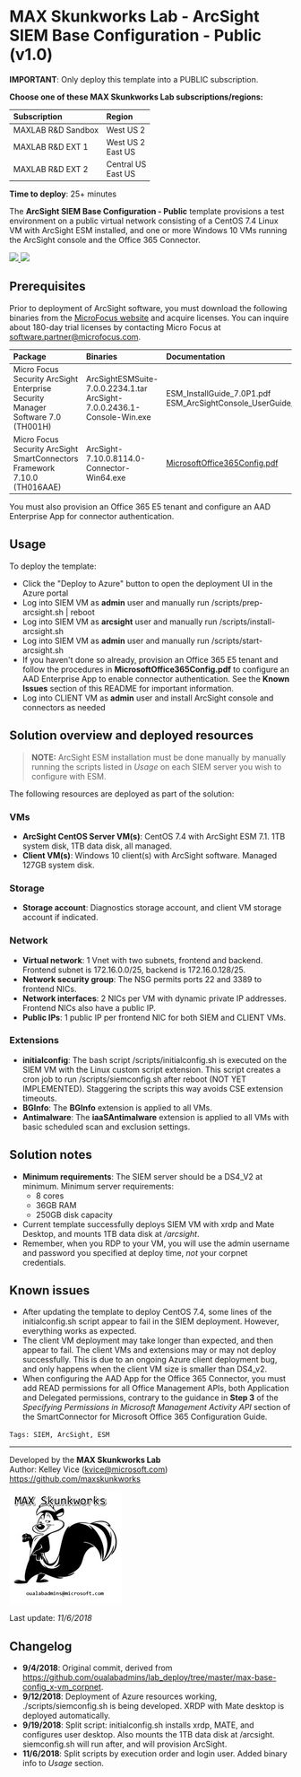 ﻿# MAX Skunkworks Lab - ArcSight SIEM Base Configuration - Public (v1.0)

**IMPORTANT**: Only deploy this template into a PUBLIC subscription.

**Choose one of these MAX Skunkworks Lab subscriptions/regions:**

| Subscription | Region 
| :------------------- | :------------------- 
| MAXLAB R&D Sandbox | West US 2
| MAXLAB R&D EXT 1 | West US 2 <br> East US
| MAXLAB R&D EXT 2 | Central US <br> East US

**Time to deploy**: 25+ minutes

The **ArcSight SIEM Base Configuration - Public** template provisions a test environment on a public virtual network consisting of a CentOS 7.4 Linux VM with ArcSight ESM installed, and one or more Windows 10 VMs running the ArcSight console and the Office 365 Connector.

<a href="https://portal.azure.com/#create/Microsoft.Template/uri/https%3A%2F%2Fraw.githubusercontent.com%2Foualabadmins%2Flab_deploy%2Fbase-config-arcsight-siem%2Fmax-base-config_arcsight_public%2Fazuredeploy.json" target="_blank">
<img src="http://azuredeploy.net/deploybutton.png"/>
</a>
<a href="http://armviz.io/#/?load=https%3A%2F%2Fraw.githubusercontent.com%2Foualabadmins%2Flab_deploy%2Fbase-config-arcsight-siem%2Fmax-base-config_arcsight_public%2Fazuredeploy.json" target="_blank">
<img src="http://armviz.io/visualizebutton.png"/>
</a>

## Prerequisites

Prior to deployment of ArcSight software, you must download the following binaries from the [MicroFocus website]() and acquire licenses. You can inquire about 180-day trial licenses by contacting Micro Focus at software.partner@microfocus.com. 

| Package | Binaries | Documentation
| :------------------- | :------------------- | :-------------------
| Micro Focus Security ArcSight Enterprise Security Manager Software 7.0 (TH001H) | ArcSightESMSuite-7.0.0.2234.1.tar <br> ArcSight-7.0.0.2436.1-Console-Win.exe | ESM_InstallGuide_7.0P1.pdf <br> ESM_ArcSightConsole_UserGuide_7.0P1.pdf |
| Micro Focus Security ArcSight SmartConnectors Framework 7.10.0 (TH016AAE) | ArcSight-7.10.0.8114.0-Connector-Win64.exe | [MicrosoftOffice365Config.pdf](https://community.softwaregrp.com/t5/ArcSight-Connectors/SmartConnector-for-Microsoft-Office-365/ta-p/1583309?attachment-id=68456) |

You must also provision an Office 365 E5 tenant and configure an AAD Enterprise App for connector authentication.

## Usage

To deploy the template:

+ Click the "Deploy to Azure" button to open the deployment UI in the Azure portal
+ Log into SIEM VM as **admin** user and manually run /scripts/prep-arcsight.sh | reboot
+ Log into SIEM VM as **arcsight** user and manually run /scripts/install-arcsight.sh
+ Log into SIEM VM as **admin** user and manually run /scripts/start-arcsight.sh
+ If you haven't done so already, provision an Office 365 E5 tenant and follow the procedures in **MicrosoftOffice365Config.pdf** to configure an AAD Enterprise App to enable connector authentication. See the **Known Issues** section of this README for important information.
+ Log into CLIENT VM as **admin** user and install ArcSight console and connectors as needed

## Solution overview and deployed resources

>**NOTE:** ArcSight ESM installation must be done manually by manually running the scripts listed in _Usage_ on each SIEM server you wish to configure with ESM.

The following resources are deployed as part of the solution:

### VMs

+ **ArcSight CentOS Server VM(s)**: CentOS 7.4 with ArcSight ESM 7.1. 1TB system disk, 1TB data disk, all managed.
+ **Client VM(s)**: Windows 10 client(s) with ArcSight software. Managed 127GB system disk.

### Storage

+ **Storage account**: Diagnostics storage account, and client VM storage account if indicated.

### Network

+ **Virtual network**: 1 Vnet with two subnets, frontend and backend. Frontend subnet is 172.16.0.0/25, backend is 172.16.0.128/25.
+ **Network security group**: The NSG permits ports 22 and 3389 to frontend NICs.
+ **Network interfaces**: 2 NICs per VM with dynamic private IP addresses. Frontend NICs also have a public IP.
+ **Public IPs**: 1 public IP per frontend NIC for both SIEM and CLIENT VMs.

### Extensions

+ **initialconfig**: The bash script /scripts/initialconfig.sh is executed on the SIEM VM with the Linux custom script extension. This script creates a cron job to run /scripts/siemconfig.sh after reboot (NOT YET IMPLEMENTED). Staggering the scripts this way avoids CSE extension timeouts.
+ **BGInfo**: The **BGInfo** extension is applied to all VMs.
+ **Antimalware**: The **iaaSAntimalware** extension is applied to all VMs with basic scheduled scan and exclusion settings.

## Solution notes

+ **Minimum requirements**: The SIEM server should be a DS4_V2 at minimum. Minimum server requirements:
    + 8 cores
    + 36GB RAM
    + 250GB disk capacity
+ Current template successfully deploys SIEM VM with xrdp and Mate Desktop, and mounts 1TB data disk at _/arcsight_.
+ Remember, when you RDP to your VM, you will use the admin username and password you specified at deploy time, _not_ your corpnet credentials.

## Known issues

+ After updating the template to deploy CentOS 7.4, some lines of the initialconfig.sh script appear to fail in the SIEM deployment. However, everything works as expected.
+ The client VM deployment may take longer than expected, and then appear to fail. The client VMs and extensions may or may not deploy successfully. This is due to an ongoing Azure client deployment bug, and only happens when the client VM size is smaller than DS4_v2.
+ When configuring the AAD App for the Office 365 Connector, you must add READ permissions for all Office Management APIs, both Application and Delegated permissions, contrary to the guidance in **Step 3** of the _Specifying Permissions in Microsoft Management Activity API_ section of the SmartConnector for Microsoft Office 365 Configuration Guide.

`Tags: SIEM, ArcSight, ESM`
___
Developed by the **MAX Skunkworks Lab**  
Author: Kelley Vice (kvice@microsoft.com)  
https://github.com/maxskunkworks

![alt text](images/maxskunkworkslogo-small.jpg "MAX Skunkworks")

Last update: _11/6/2018_

## Changelog

+ **9/4/2018**: Original commit, derived from https://github.com/oualabadmins/lab_deploy/tree/master/max-base-config_x-vm_corpnet.
+ **9/12/2018**: Deployment of Azure resources working, ./scripts/siemconfig.sh is being developed. XRDP with Mate desktop is deployed automatically.
+ **9/19/2018**: Split script: initialconfig.sh installs xrdp, MATE, and configures user desktop. Also mounts the 1TB data disk at /arcsight. siemconfig.sh will run after, and will provision ArcSight.
+ **11/6/2018**: Split scripts by execution order and login user. Added binary info to _Usage_ section.